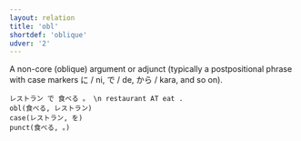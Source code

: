 ```yaml
---
layout: relation
title: 'obl'
shortdef: 'oblique'
udver: '2'
---
```


A non-core (oblique) argument or adjunct (typically a postpositional phrase with case markers に / ni, で / de, から / kara, and so on).

~~~ sdparse
レストラン で 食べる 。 \n restaurant AT eat .
obl(食べる, レストラン)
case(レストラン, を)
punct(食べる, 。)
~~~
<!-- Interlanguage links updated Čt lis 12 09:43:35 CET 2020 -->
